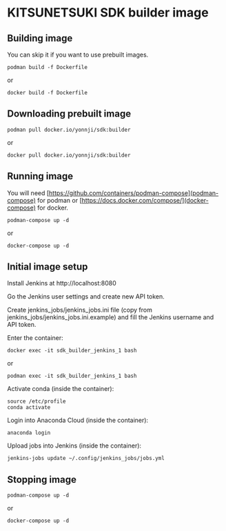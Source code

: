 KITSUNETSUKI SDK builder image
==============================


Building image
--------------

You can skip it if you want to use prebuilt images.

```
podman build -f Dockerfile
```

or

```
docker build -f Dockerfile
```


Downloading prebuilt image
--------------------------

```
podman pull docker.io/yonnji/sdk:builder
```

or

```
docker pull docker.io/yonnji/sdk:builder
```


Running image
-------------

You will need [https://github.com/containers/podman-compose](podman-compose) for podman
or [https://docs.docker.com/compose/](docker-compose) for docker.

```
podman-compose up -d
```

or

```
docker-compose up -d
```


Initial image setup
-------------------

Install Jenkins at http://localhost:8080

Go the Jenkins user settings and create new API token.

Create jenkins_jobs/jenkins_jobs.ini file (copy from jenkins_jobs/jenkins_jobs.ini.example)
and fill the Jenkins username and API token.

Enter the container:

```
docker exec -it sdk_builder_jenkins_1 bash
```

or

```
podman exec -it sdk_builder_jenkins_1 bash
```

Activate conda (inside the container):

```
source /etc/profile
conda activate
```

Login into Anaconda Cloud (inside the container):

```
anaconda login
```

Upload jobs into Jenkins (inside the container):

```
jenkins-jobs update ~/.config/jenkins_jobs/jobs.yml
```


Stopping image
--------------

```
podman-compose up -d
```

or

```
docker-compose up -d
```
